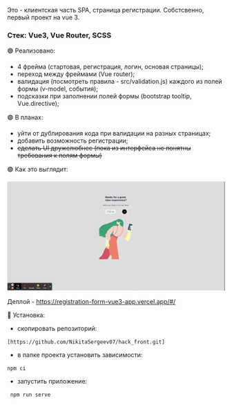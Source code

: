 Это - клиентская часть SPA, страница регистрации. Собстсвенно, первый проект на vue 3.

### Стек: Vue3, Vue Router, SCSS

:green_circle: Реализовано:
- 4 фрейма (стартовая, регистрация, логин, основая страницы);
- переход между фреймами (Vue router);
- валидация (посмотреть правила - src/validation.js) каждого из полей формы (v-model, события);
- подсказки при заполнении полей формы (bootstrap tooltip, Vue.directive);

:purple_circle: В планах:
- уйти от дублирования кода при валидации на разных страницах;
- добавить возможность регистрации;
- ~~сделать UI дружелюбнее (пока из интерфейса не понятны требования к полям формы)~~

:green_circle: Как это выглядит: 

<img src="https://github.com/Idzanaagi/registration-form-vue3-app/blob/master/src/demo/registartion.gif">

Деплой - https://registration-form-vue3-app.vercel.app/#/

:large_blue_circle: Установка:
- скопировать репозиторий: 
```
[https://github.com/NikitaSergeev07/hack_front.git]
```
- в папке проекта установить зависимости:
```
npm ci
```
- запустить приложениe:
```
 npm run serve
 ```
 
